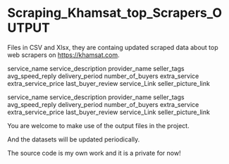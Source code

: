 # Scraping_Khamsat_top_Scrapers_OUTPUT

Files in CSV and Xlsx, they are containg updated scraped data about top web scrapers
on https://khamsat.com.


service_name
service_description
provider_name
seller_tags
avg_speed_reply
delivery_period
number_of_buyers
extra_service
extra_service_price
last_buyer_review
service_Link
seller_picture_link


service_name
service_description
provider_name
seller_tags
avg_speed_reply
delivery_period
number_of_buyers
extra_service
extra_service_price
last_buyer_review
service_Link
seller_picture_link


You are welcome to make use of the output files in the project.

And the datasets will be updated periodically.

The source code is my own work and it is a private for now!
